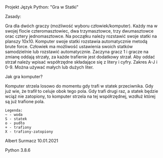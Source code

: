 Projekt Język Python: "Gra w Statki"

Zasady:

Gra dla dwóch graczy (możliwość wyboru człowiek/komputer). Każdy ma w swojej flocie czteromasztowiec, dwa trzymasztowce, trzy dwumasztowce orac cztery jednomasztowce.
Na początku należy rozstawić swoje statki na planszy 10x10. Komputer swoje statki rozstawia automatycznie metodą brute force.
Człowiek ma możliwość ustawienia swoich statków samodzielnie lub rozstawić automatycznie.
Zaczyna gracz 1 i gracze na zmianę oddają strzały, za każde trafienie jest dodatkowy strzał. Aby oddać strzał należy wpisać współrzędne składające się z litery i cyfry. 
Zakres A-J i 0-9. Można używać małych lub dużych liter.

Jak gra komputer?

Komputer strzela losowo do momentu gdy trafi w statek przeciwnika. Gdy już wie, że trafił to celuje obok tego pola. Gdy trafi drugi raz, a statek będzie wciąż nie zatopiony,
to komputer strzela na tej współrzędnej, wzdłuż której są już trafione pola.  

~~~~
Legenda:
~ - woda
S - statek
o - pudło
+ - trafiony
X - trafiony-zatopiony
~~~~



Albert Surmacz
10.01.2021


Python 3.8.6

